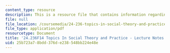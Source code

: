 ```yaml
---
content_type: resource
description: This is a resource file that contains information regarding session 9.
file: null
file_location: /coursemedia/24-236-topics-in-social-theory-and-practice-race-and-racism-fall-2014/25b723a78bdd376de238548bb224e48e_MIT24_236F14_Sess9.pdf
file_type: application/pdf
resourcetype: Document
title: '24.236F14 Topics In Social Theory and Practice - Lecture Notes: Intersectionality'
uid: 25b723a7-8bdd-376d-e238-548bb224e48e
---
```


